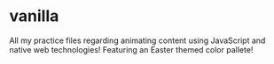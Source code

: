 # vanilla
All my practice files regarding animating content using JavaScript and native web technologies! Featuring an Easter themed color pallete!
